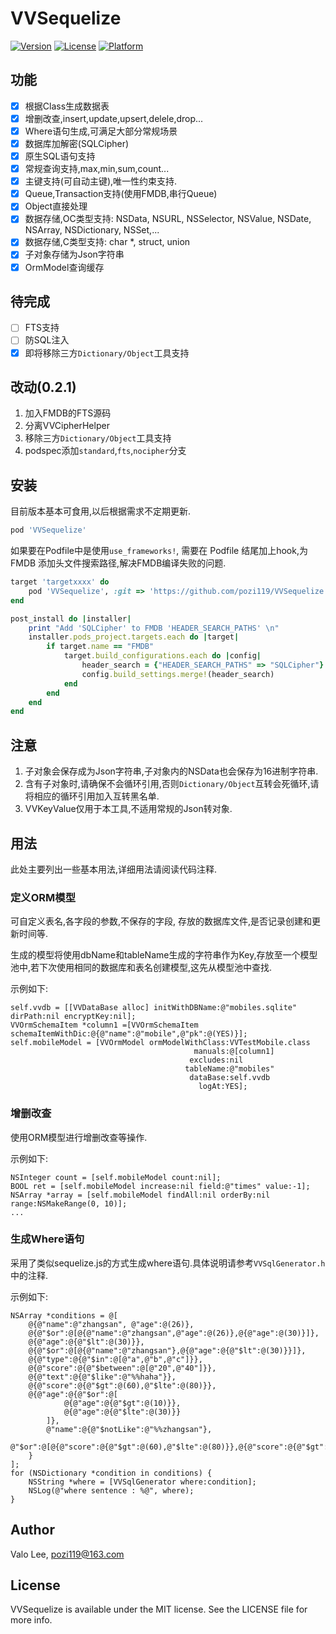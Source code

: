 # VVSequelize

[![Version](https://img.shields.io/cocoapods/v/VVSequelize.svg?style=flat)](https://cocoapods.org/pods/VVSequelize)
[![License](https://img.shields.io/cocoapods/l/VVSequelize.svg?style=flat)](https://cocoapods.org/pods/VVSequelize)
[![Platform](https://img.shields.io/cocoapods/p/VVSequelize.svg?style=flat)](https://cocoapods.org/pods/VVSequelize)

## 功能
* [x] 根据Class生成数据表
* [x] 增删改查,insert,update,upsert,delele,drop...
* [x] Where语句生成,可满足大部分常规场景
* [x] 数据库加解密(SQLCipher)
* [x] 原生SQL语句支持
* [x] 常规查询支持,max,min,sum,count...
* [x] 主键支持(可自动主键),唯一性约束支持.
* [x] Queue,Transaction支持(使用FMDB,串行Queue)
* [x] Object直接处理
* [x] 数据存储,OC类型支持: NSData, NSURL, NSSelector, NSValue, NSDate, NSArray, NSDictionary, NSSet,...
* [x] 数据存储,C类型支持: char *, struct, union
* [x] 子对象存储为Json字符串
* [x] OrmModel查询缓存

## 待完成
* [ ] FTS支持
* [ ] 防SQL注入
* [x] 即将移除三方`Dictionary/Object`工具支持

## 改动(0.2.1)
1. 加入FMDB的FTS源码
2. 分离VVCipherHelper
3. 移除三方`Dictionary/Object`工具支持
4. podspec添加`standard`,`fts`,`nocipher`分支

## 安装
目前版本基本可食用,以后根据需求不定期更新.
```ruby
pod 'VVSequelize'
```
如果要在Podfile中是使用`use_frameworks!`, 需要在 Podfile 结尾加上hook,为 FMDB 添加头文件搜索路径,解决FMDB编译失败的问题.
```ruby
target 'targetxxxx' do
    pod 'VVSequelize', :git => 'https://github.com/pozi119/VVSequelize.git'
end

post_install do |installer|
    print "Add 'SQLCipher' to FMDB 'HEADER_SEARCH_PATHS' \n"
    installer.pods_project.targets.each do |target|
        if target.name == "FMDB"
            target.build_configurations.each do |config|
                header_search = {"HEADER_SEARCH_PATHS" => "SQLCipher"}
                config.build_settings.merge!(header_search)
            end
        end
    end
end
```
## 注意
1. 子对象会保存成为Json字符串,子对象内的NSData也会保存为16进制字符串.
2. 含有子对象时,请确保不会循环引用,否则`Dictionary/Object`互转会死循环,请将相应的循环引用加入互转黑名单. 
3. VVKeyValue仅用于本工具,不适用常规的Json转对象.

## 用法
此处主要列出一些基本用法,详细用法请阅读代码注释.

### 定义ORM模型 
可自定义表名,各字段的参数,不保存的字段, 存放的数据库文件,是否记录创建和更新时间等.

生成的模型将使用dbName和tableName生成的字符串作为Key,存放至一个模型池中,若下次使用相同的数据库和表名创建模型,这先从模型池中查找.

示例如下:

```objc
self.vvdb = [[VVDataBase alloc] initWithDBName:@"mobiles.sqlite" dirPath:nil encryptKey:nil];
VVOrmSchemaItem *column1 =[VVOrmSchemaItem schemaItemWithDic:@{@"name":@"mobile",@"pk":@(YES)}];
self.mobileModel = [VVOrmModel ormModelWithClass:VVTestMobile.class
                                         manuals:@[column1]
                                        excludes:nil
                                       tableName:@"mobiles"
                                        dataBase:self.vvdb
                                          logAt:YES];

```
### 增删改查
使用ORM模型进行增删改查等操作.

示例如下:

```objc
NSInteger count = [self.mobileModel count:nil];
BOOL ret = [self.mobileModel increase:nil field:@"times" value:-1];
NSArray *array = [self.mobileModel findAll:nil orderBy:nil range:NSMakeRange(0, 10)];
...
```

### 生成Where语句
采用了类似sequelize.js的方式生成where语句.具体说明请参考```VVSqlGenerator.h```中的注释.

示例如下:

```objc
NSArray *conditions = @[
    @{@"name":@"zhangsan", @"age":@(26)},
    @{@"$or":@[@{@"name":@"zhangsan",@"age":@(26)},@{@"age":@(30)}]},
    @{@"age":@{@"$lt":@(30)}},
    @{@"$or":@[@{@"name":@"zhangsan"},@{@"age":@{@"$lt":@(30)}}]},
    @{@"type":@{@"$in":@[@"a",@"b",@"c"]}},
    @{@"score":@{@"$between":@[@"20",@"40"]}},
    @{@"text":@{@"$like":@"%%haha"}},
    @{@"score":@{@"$gt":@(60),@"$lte":@(80)}},
    @{@"age":@{@"$or":@[
            @{@"age":@{@"$gt":@(10)}},
            @{@"age":@{@"$lte":@(30)}}
        ]},
        @"name":@{@"$notLike":@"%%zhangsan"},
        @"$or":@[@{@"score":@{@"$gt":@(60),@"$lte":@(80)}},@{@"score":@{@"$gt":@(20),@"$lte":@(40)}}]
    }
];
for (NSDictionary *condition in conditions) {
    NSString *where = [VVSqlGenerator where:condition];
    NSLog(@"where sentence : %@", where);
}
```

## Author

Valo Lee, pozi119@163.com

## License

VVSequelize is available under the MIT license. See the LICENSE file for more info.

